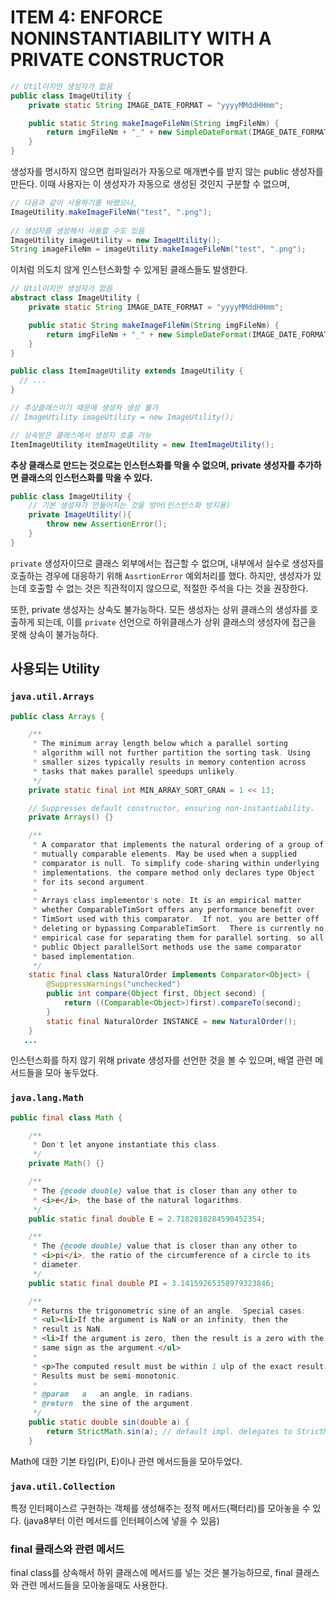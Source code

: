 # ITEM 4: ENFORCE NONINSTANTIABILITY WITH A PRIVATE CONSTRUCTOR

```java
// Util이지만 생성자가 없음
public class ImageUtility {
    private static String IMAGE_DATE_FORMAT = "yyyyMMddHHmm";

    public static String makeImageFileNm(String imgFileNm) {
        return imgFileNm + "_" + new SimpleDateFormat(IMAGE_DATE_FORMAT).format(new Date());
    }
}
```

생성자를 명시하지 않으면 컴파일러가 자동으로 매개변수를 받지 않는 public 생성자를 만든다. 이때 사용자는 이 생성자가 자동으로 생성된 것인지 구분할 수 없으며, 

```java
// 다음과 같이 사용하기를 바랬으나,
ImageUtility.makeImageFileNm("test", ".png");
    
// 생성자를 생성해서 사용할 수도 있음
ImageUtility imageUtility = new ImageUtility();
String imageFileNm = imageUtility.makeImageFileNm("test", ".png");
```

이처럼 의도치 않게 인스턴스화할 수 있게된 클래스들도 발생한다.

```java
// Util이지만 생성자가 없음
abstract class ImageUtility {
    private static String IMAGE_DATE_FORMAT = "yyyyMMddHHmm";

    public static String makeImageFileNm(String imgFileNm) {
        return imgFileNm + "_" + new SimpleDateFormat(IMAGE_DATE_FORMAT).format(new Date());
    }
}
```

```java
public class ItemImageUtility extends ImageUtility {
  // ...
}
```

```java
// 추상클래스이기 때문에 생성자 생성 불가
// ImageUtility imageUtility = new ImageUtility();

// 상속받은 클래스에서 생성자 호출 가능
ItemImageUtility itemImageUtility = new ItemImageUtility();
```

**추상 클래스로 만드는 것으로는 인스턴스화를 막을 수 없으며, private 생성자를 추가하면 클래스의 인스턴스화를 막을 수 있다.**

```java
public class ImageUtility {
    // 기본 생성자가 만들어지는 것을 방어(인스턴스화 방지용)
    private ImageUtility(){
        throw new AssertionError();
    }
}
```

`private` 생성자이므로 클래스 외부에서는 접근할 수 없으며, 내부에서 실수로 생성자를 호출하는 경우에 대응하기 위해 `AssrtionError` 예외처리를 했다. 하지만, 생성자가 있는데 호출할 수 없는 것은 직관적이지 않으므로, 적절한 주석을 다는 것을 권장한다.

또한, private 생성자는 상속도 불가능하다. 모든 생성자는 상위 클래스의 생성자를 호출하게 되는데, 이를 `private` 선언으로 하위클래스가 상위 클래스의 생성자에 접근을 못해 상속이 불가능하다.



## 사용되는 Utility

### `java.util.Arrays`

```java
public class Arrays {

    /**
     * The minimum array length below which a parallel sorting
     * algorithm will not further partition the sorting task. Using
     * smaller sizes typically results in memory contention across
     * tasks that makes parallel speedups unlikely.
     */
    private static final int MIN_ARRAY_SORT_GRAN = 1 << 13;

    // Suppresses default constructor, ensuring non-instantiability.
    private Arrays() {}

    /**
     * A comparator that implements the natural ordering of a group of
     * mutually comparable elements. May be used when a supplied
     * comparator is null. To simplify code-sharing within underlying
     * implementations, the compare method only declares type Object
     * for its second argument.
     *
     * Arrays class implementor's note: It is an empirical matter
     * whether ComparableTimSort offers any performance benefit over
     * TimSort used with this comparator.  If not, you are better off
     * deleting or bypassing ComparableTimSort.  There is currently no
     * empirical case for separating them for parallel sorting, so all
     * public Object parallelSort methods use the same comparator
     * based implementation.
     */
    static final class NaturalOrder implements Comparator<Object> {
        @SuppressWarnings("unchecked")
        public int compare(Object first, Object second) {
            return ((Comparable<Object>)first).compareTo(second);
        }
        static final NaturalOrder INSTANCE = new NaturalOrder();
    }
   ...
```

인스턴스화를 하지 않기 위해 private 생성자를 선언한 것을 볼 수 있으며, 배열 관련 메서드들을 모아 놓두었다.

### `java.lang.Math`

```java
public final class Math {

    /**
     * Don't let anyone instantiate this class.
     */
    private Math() {}

    /**
     * The {@code double} value that is closer than any other to
     * <i>e</i>, the base of the natural logarithms.
     */
    public static final double E = 2.7182818284590452354;

    /**
     * The {@code double} value that is closer than any other to
     * <i>pi</i>, the ratio of the circumference of a circle to its
     * diameter.
     */
    public static final double PI = 3.14159265358979323846;

    /**
     * Returns the trigonometric sine of an angle.  Special cases:
     * <ul><li>If the argument is NaN or an infinity, then the
     * result is NaN.
     * <li>If the argument is zero, then the result is a zero with the
     * same sign as the argument.</ul>
     *
     * <p>The computed result must be within 1 ulp of the exact result.
     * Results must be semi-monotonic.
     *
     * @param   a   an angle, in radians.
     * @return  the sine of the argument.
     */
    public static double sin(double a) {
        return StrictMath.sin(a); // default impl. delegates to StrictMath
    }

```

Math에 대한 기본 타입(PI, E)이나 관련 메서드들을 모아두었다.

### `java.util.Collection`

특정 인터페이스르 구현하는 객체를 생성해주는 정적 메서드(팩터리)를 모아놓을 수 있다. (java8부터 이런 메서드를 인터페이스에 넣을 수 있음)

### final 클래스와 관련 메서드

final class를 상속해서 하위 클래스에 메서드를 넣는 것은 불가능하므로, final 클래스와 관련 메서드들을 모아놓을때도 사용한다.